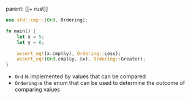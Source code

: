parent: [[+ rust]]

```rust
use std::cmp::{Ord, Ordering};

fn main() {
    let x = 5;
    let y = 6;

    assert_eq!(x.cmp(&y), Ordering::Less);
    assert_eq!(Ord.cmp(&y, &x), Ordering::Greater);
}
```

- `Ord` is implemented by values that can be compared
- `Ordering` is the enum that can be used to determine the outcome of comparing
  values
